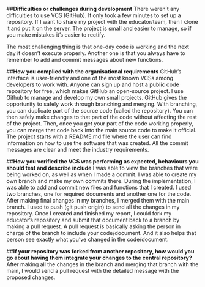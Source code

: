 ##**Difficulties or challenges during development**
There weren’t any difficulties to use VCS (GitHub). It only took a few minutes to set up a repository. If I want to share my project with the educator/team, then I clone it and put it on the server. The project is small and easier to manage, so if you make mistakes it’s easier to rectify.

The most challenging thing is that one-day code is working and the next day it doesn’t execute properly. Another one is that you always have to remember to add and commit messages about new functions.

 ##**How you complied with the organisational requirements**
GitHub’s interface is user-friendly and one of the most known VCSs among developers to work with. Anyone can sign up and host a public code repository for free, which makes GitHub an open-source project.
I use Github to manage and develop my own small projects.
GitHub gives the opportunity to safely work through branching and merging.
With branching, you can duplicate part of the source code (called the repository). You can then safely make changes to that part of the code without affecting the rest of the project.
Then, once you get your part of the code working properly, you can merge that code back into the main source code to make it official.
The project starts with a README.md file where the user can find information on how to use the software that was created. 
All the commit messages are clear and meet the industry requirements.


##**How you verified the VCS was performing as expected, behaviours you should test and describe include**
I was able to view the branches that were being worked on, as well as when I made a commit. I was able to create my own branch and make my own commits there.
During the implementation, I was able to add and commit new files and functions that I created. I used two branches, one for required documents and another one for the code. After making final changes in my branches, I merged them with the main branch. I used to push (git push origin) to send all the changes in my repository. 
Once I created and finished my report, I could fork my educator’s repository and submit that document back to a branch by making a pull request. A pull request is basically asking the person in charge of the branch to include your code/document. And it also helps that person see exactly what you’ve changed in the code/document.

##**If your repository was forked from another repository, how would you go about having them integrate your changes to the central repository?**
After making all the changes in the branch and merging that branch with the main, I would send a pull request with the detailed message with the proposed changes.


